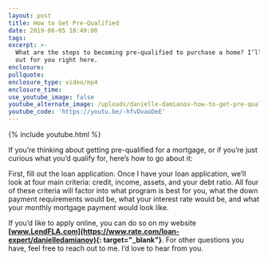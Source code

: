 ```yaml
---
layout: post
title: How to Get Pre-Qualified
date: 2019-06-05 18:49:00
tags:
excerpt: >-
  What are the steps to becoming pre-qualified to purchase a home? I’ll lay them
  out for you right here.
enclosure:
pullquote:
enclosure_type: video/mp4
enclosure_time:
use_youtube_image: false
youtube_alternate_image: /uploads/danielle-damianov-how-to-get-pre-qualified-yt.jpg
youtube_code: 'https://youtu.be/-hfvDvaoDeE'
---
```


{% include youtube.html %}

If you’re thinking about getting pre-qualified for a mortgage, or if you’re just curious what you’d qualify for, here’s how to go about it:

First, fill out the loan application. Once I have your loan application, we’ll look at four main criteria: credit, income, assets, and your debt ratio. All four of these criteria will factor into what program is best for you, what the down payment requirements would be, what your interest rate would be, and what your monthly mortgage payment would look like.

If you’d like to apply online, you can do so on my website **[www.LendFLA.com](https://www.rate.com/loan-expert/danielledamianov){: target="_blank"}**. For other questions you have, feel free to reach out to me. I’d love to hear from you.